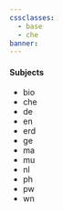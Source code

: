 ```yaml
---
cssclasses:
  - base
  - che
banner:
---
```

#### Subjects
- bio
- che
- de
- en
- erd
- ge
- ma
- mu
- nl
- ph
- pw
- wn
